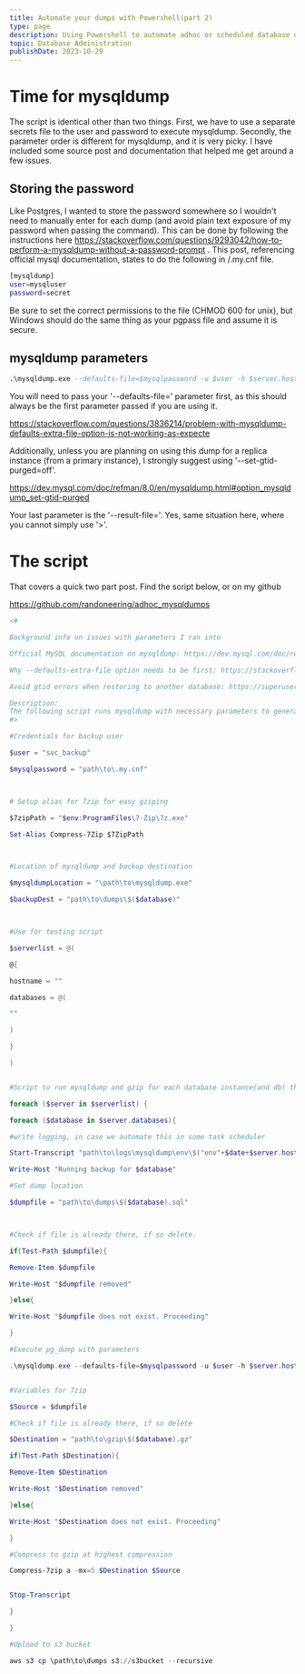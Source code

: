 ```yaml
---
title: Automate your dumps with Powershell(part 2)
type: page
description: Using Powershell to automate adhoc or scheduled database dumps for MySQL in next post
topic: Database Administration
publishDate: 2023-10-29
---
```


# Time for mysqldump

The script is identical other than two things. First, we have to use a separate secrets file to the user and password to execute mysqldump. Secondly, the parameter order is different for mysqldump, and it is very picky. I have included some source post and documentation that helped me get around a few issues. 


## Storing the password 

Like Postgres, I wanted to store the password somewhere so I wouldn't need to manually enter for each dump (and avoid plain text exposure of my password when passing the command). This can be done by following the instructions here https://stackoverflow.com/questions/9293042/how-to-perform-a-mysqldump-without-a-password-prompt .
This post, referencing official mysql documentation, states to do the following in /.my.cnf file. 

```bash
[mysqldump]
user=mysqluser
password=secret
```

Be sure to set the correct permissions to the file (CHMOD 600 for unix), but Windows should do the same thing as your pgpass file and assume it is secure. 


## mysqldump parameters

```sql
.\mysqldump.exe --defaults-file=$mysqlpassword -u $user -h $server.hostname -B $database --set-gtid-purged=OFF --result-file=$dumpfile
```

You will need to pass your '--defaults-file=' parameter first, as this should always be the first parameter passed if you are using it. 

https://stackoverflow.com/questions/3836214/problem-with-mysqldump-defaults-extra-file-option-is-not-working-as-expecte

Additionally, unless you are planning on using this dump for a replica instance (from a primary instance), I strongly suggest using '--set-gtid-purged=off'.

https://dev.mysql.com/doc/refman/8.0/en/mysqldump.html#option_mysqldump_set-gtid-purged

Your last parameter is the '--result-file='. Yes, same situation here, where you cannot simply use '>'. 

# The script

That covers a quick two part post. Find the script below, or on my github

https://github.com/randoneering/adhoc_mysqldumps

```powershell
<#

Background info on issues with parameters I ran into

Official MySQL documentation on mysqldump: https://dev.mysql.com/doc/refman/8.0/en/mysqldump.html

Why --defaults-extra-file option needs to be first: https://stackoverflow.com/questions/3836214/problem-with-mysqldump-defaults-extra-file-option-is-not-working-as-expecte

Avoid gtid errors when restoring to another database: https://superuser.com/questions/906843/import-mysql-data-failed-with-error-1839

Description:
The following script runs mysqldump with necessary parameters to generate a dump, gzip the file, and upload to an s3 bucket.
#>

#Credentials for backup user

$user = "svc_backup"

$mysqlpassword = "path\to\.my.cnf"



# Setup alias for 7zip for easy gziping

$7zipPath = "$env:ProgramFiles\7-Zip\7z.exe"

Set-Alias Compress-7Zip $7ZipPath



#Location of mysqldump and backup destination

$mysqldumpLocation = "\path\to\mysqldump.exe"

$backupDest = "path\to\dumps\$($database)"



#Use for testing script

$serverlist = @(

@{

hostname = ""

databases = @(

""

)

}

)


#Script to run mysqldump and gzip for each database instance(and db) that are mentioned in the Array(s) above)

foreach ($server in $serverlist) {

foreach ($database in $server.databases){

#write logging, in case we automate this in some task scheduler

Start-Transcript "path\to\logs\mysqldump\env\$("env"+$date+$server.hostname).log" -Append

Write-Host "Running backup for $database"

#Set dump location

$dumpfile = "path\to\dumps\$($database).sql"



#Check if file is already there, if so delete.

if(Test-Path $dumpfile){

Remove-Item $dumpfile

Write-Host "$dumpfile removed"

}else{

Write-Host "$dumpfile does not exist. Proceeding"

}

#Execute pg_dump with parameters

.\mysqldump.exe --defaults-file=$mysqlpassword -u $user -h $server.hostname -B $database --set-gtid-purged=OFF --result-file=$dumpfile


#Variables for 7zip

$Source = $dumpfile

#Check if file is already there, if so delete

$Destination = "path\to\gzip\$($database).gz"

if(Test-Path $Destination){

Remove-Item $Destination

Write-Host "$Destination removed"

}else{

Write-Host "$Destination does not exist. Proceeding"

}

#Compress to gzip at highest compression

Compress-7zip a -mx=5 $Destination $Source


Stop-Transcript

}

}

#Upload to s3 bucket

aws s3 cp \path\to\dumps s3://s3bucket --recursive

```